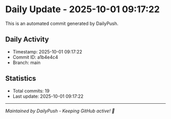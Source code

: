 # Daily Update - 2025-10-01 09:17:22

This is an automated commit generated by DailyPush.

## Daily Activity
- Timestamp: 2025-10-01 09:17:22
- Commit ID: a1b4e4c4
- Branch: main

## Statistics
- Total commits: 19
- Last update: 2025-10-01 09:17:22

---
*Maintained by DailyPush - Keeping GitHub active! 🚀*
